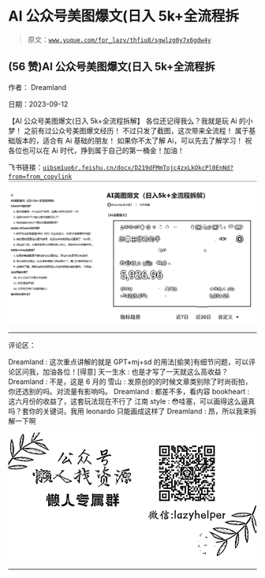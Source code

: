 # AI 公众号美图爆文(日入 5k+全流程拆

> 原文：[`www.yuque.com/for_lazy/thfiu8/sgwlzg0y7x6gdw4y`](https://www.yuque.com/for_lazy/thfiu8/sgwlzg0y7x6gdw4y)

## (56 赞)AI 公众号美图爆文(日入 5k+全流程拆

作者： Dreamland

日期：2023-09-12

【AI 公众号美图爆文(日入 5k+全流程拆解】
各位还记得我么？我就是玩 Ai 的小梦！
之前有过公众号美图爆文经历！
不过只发了截图，这次带来全流程！
属于基础版本的，适合有 Ai 基础的朋友！
如果你不太了解 Ai，可以先去了解学习！
祝各位也可以在 Ai 时代，挣到属于自己的第一桶金！加油！

飞书链接：[`uibsm1uo6r.feishu.cn/docx/D219dFMmTojc4zxLkOkcPl0EnNd?from=from_copylink`](https://uibsm1uo6r.feishu.cn/docx/D219dFMmTojc4zxLkOkcPl0EnNd?from=from_copylink)![](img/7f1a910cdf05a932f14cf130318d1c80.png)

* * *

评论区：

Dreamland : 这次重点讲解的就是 GPT+mj+sd 的用法[偷笑]有细节问题，可以评论区问我，加油各位！[得意]
天一生水 : 也是才写了一天就这么高收益？
Dreamland : 不是，这是 6 月的
雪山 : 发原创的的时候文章类别除了时尚街拍，你还选别的吗。对流量有影响吗。
Dreamland : 都差不多，看内容
bookheart : 这六月份的收益了，这套玩法现在不行了
江南 style : 😳哇塞，可以画得这么逼真吗？套你的关键词，我用 leonardo 只能画成这样了
Dreamland : 昂，所以我来拆解一下啊

![](img/1c37d505930596d12a88ab23e11aa07a.png)

* * *